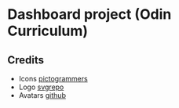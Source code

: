 # Dashboard project (Odin Curriculum)

## Credits
- Icons [pictogrammers](https://pictogrammers.com)
- Logo [svgrepo](https://www.svgrepo.com/)
- Avatars [github](https://github.com/alohe/avatars?tab=readme-ov-file)

